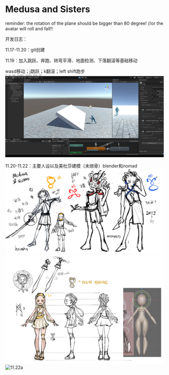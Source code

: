 # Medusa and Sisters
reminder: the rotation of the plane should be bigger than 80 degree! //or the avatar will roll and fall!!

开发日志：
 
 11.17-11.20：git创建
 
 11.19：加入跳跃、奔跑、转弯平滑、地面检测、下落翻滚等基础移动
 
 wasd移动；j跳跃；k翻滚；left shift跑步
![11.19](Diary/11.19.png)


 11.20-11.22：主要人设以及美杜莎建模（未绑骨）blender和nomad
![11.21a](Diary/11.21a.jpg)
![11.21b](Diary/11.21b.jpg)
![11.22a](Diary/png11.22.png)
